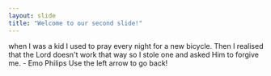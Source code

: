 ```yaml
---
layout: slide
title: "Welcome to our second slide!"
---
```

when I was a kid I used to pray every night for a new bicycle. 
       Then I realised that the Lord doesn't work that way
    so I stole one and asked Him to forgive me.         - Emo Philips
Use the left arrow to go back!
